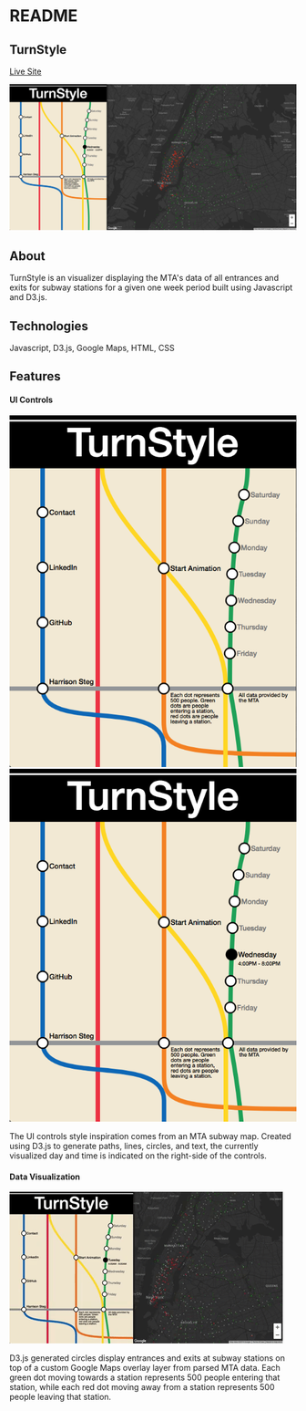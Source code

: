 # README
## TurnStyle
[Live Site](http://dev.harrisonsteg.com/TurnStyle/)

![screenshot](./images/readme/turnstyleoverview.png?raw=true)
  

## About
TurnStyle is an visualizer displaying the MTA's data of all entrances and exits for subway stations for a given one week period built using Javascript and D3.js.  

## Technologies
Javascript, D3.js, Google Maps, HTML, CSS

## Features 
#### UI Controls
![ui](./images/readme/UIcontrols.png?raw=true)
![ui2](./images/readme/UIcontrols2.png?raw=true)

  The UI controls style inspiration comes from an MTA subway map. Created using D3.js to generate paths, lines, circles, and text, the currently visualized day and time is indicated on the right-side of the controls. 

#### Data Visualization
![vizshow](./images/readme/turnstyleGIF.gif?raw=true)

  D3.js generated circles display entrances and exits at subway stations on top of a custom Google Maps overlay layer from parsed MTA data.  Each green dot moving towards a station represents 500 people entering that station, while each red dot moving away from a station represents 500 people leaving that station. 





